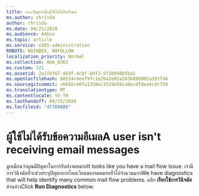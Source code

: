```yaml
---
title: ๓๒๑ปัญหาเมื่อผู้ใช้ไม่ได้รับอีเมล
ms.author: chrisda
author: chrisda
ms.date: 04/21/2020
ms.audience: Admin
ms.topic: article
ms.service: o365-administration
ROBOTS: NOINDEX, NOFOLLOW
localization_priority: Normal
ms.collection: Adm_O365
ms.custom: 321
ms.assetid: 2a1f6f67-d69f-4cbf-b0f2-5f10998b5ba1
ms.openlocfilehash: b0534c8eef97c1e2ba3a92a243b089905a395fd4
ms.sourcegitcommit: c6692ce0fa1358ec3529e59ca0ecdfdea4cdc759
ms.translationtype: MT
ms.contentlocale: th-TH
ms.lasthandoff: 09/15/2020
ms.locfileid: "47769886"
---
```

# <a name="a-user-isnt-receiving-email-messages"></a><span data-ttu-id="868ce-102">ผู้ใช้ไม่ได้รับข้อความอีเมล</span><span class="sxs-lookup"><span data-stu-id="868ce-102">A user isn't receiving email messages</span></span>

<span data-ttu-id="868ce-103">ดูเหมือนว่าคุณมีปัญหาในการรับส่งจดหมาย</span><span class="sxs-lookup"><span data-stu-id="868ce-103">It looks like you have a mail flow issue.</span></span> <span data-ttu-id="868ce-104">เรามีการวินิจฉัยที่จะช่วยระบุปัญหาการไหลเวียนของจดหมายทั่วไปจำนวนมาก</span><span class="sxs-lookup"><span data-stu-id="868ce-104">We have diagnostics that will help identify many common mail flow problems.</span></span> <span data-ttu-id="868ce-105">คลิก **เรียกใช้การวินิจฉัย** ด้านล่าง</span><span class="sxs-lookup"><span data-stu-id="868ce-105">Click **Run Diagnostics** below.</span></span>
 